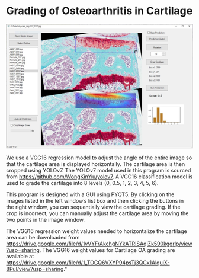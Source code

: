 # Grading of Osteoarthritis in Cartilage

![Example Image](https://github.com/esfman-git/Osteoarthritis_grading/blob/main/fiqures/program_img_capture.JPG)

We use a VGG16 regression model to adjust the angle of the entire image so that the cartilage area is displayed horizontally. The cartilage area is then cropped using YOLOv7. The YOLOv7 model used in this program is sourced from https://github.com/WongKinYiu/yolov7. A VGG16 classification model is used to grade the cartilage into 8 levels (0, 0.5, 1, 2, 3, 4, 5, 6).

This program is designed with a GUI using PYQT5. By clicking on the images listed in the left window’s list box and then clicking the buttons in the right window, you can sequentially view the cartilage grading. If the crop is incorrect, you can manually adjust the cartilage area by moving the two points in the image window.

The VGG16 regression weight values needed to horizontalize the cartilage area can be downloaded from https://drive.google.com/file/d/1vVYFrAkchgNYkATRISAqiZk590kggrlp/view?usp=sharing. 
The VGG16 weight values for Cartilage OA grading are available at https://drive.google.com/file/d/1_TOGQ6VXYP94psTj3QCx1AlquiX-8Pul/view?usp=sharing."